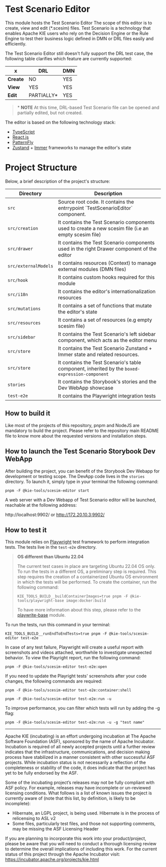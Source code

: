 <!--
   Licensed to the Apache Software Foundation (ASF) under one
   or more contributor license agreements.  See the NOTICE file
   distributed with this work for additional information
   regarding copyright ownership.  The ASF licenses this file
   to you under the Apache License, Version 2.0 (the
   "License"); you may not use this file except in compliance
   with the License.  You may obtain a copy of the License at
     http://www.apache.org/licenses/LICENSE-2.0
   Unless required by applicable law or agreed to in writing,
   software distributed under the License is distributed on an
   "AS IS" BASIS, WITHOUT WARRANTIES OR CONDITIONS OF ANY
   KIND, either express or implied.  See the License for the
   specific language governing permissions and limitations
   under the License.
-->

# Test Scenario Editor

This module hosts the Test Scenario Editor
The scope of this editor is to create, view and edit (\*.scesim) files.
Test Scenario is a technology that enables Apache KIE users who rely on the Decision Engine or the Rule Engine to
test their business logic defined in DMN or DRL files easily and efficiently.

The Test Scenario Editor still doesn't fully support the DRL test case, the following table clarifies which feature are currently supported:

| x          | DRL         | DMN |
| ---------- | ----------- | --- |
| **Create** | NO          | YES |
| **View**   | YES         | YES |
| **Edit**   | PARTIALLY\* | YES |

> \* **NOTE** At this time, DRL-based Test Scenario file can be opened and partially edited, but not created.

The editor is based on the following technology stack:

- [TypeScript](https://www.typescriptlang.org/)
- [React.js](https://react.dev/)
- [PatternFly](https://www.patternfly.org/)
- [Zustand](https://zustand-demo.pmnd.rs/) + [Immer](https://immerjs.github.io/immer/) frameworks to manage the editor's state

# Project Structure

Below, a brief description of the project's structure:

| Directory            | Description                                                                                          |
| -------------------- | ---------------------------------------------------------------------------------------------------- |
| `src`                | Source root code. It contains the entrrypoint ´TestScenarioEditor` component.                        |
| `src/creation`       | It contains the Test Scenario components used to create a new scesim file (i.e an empty scesim file) |
| `src/drawer`         | It contains the Test Scenario components used in the right Drawer component of the editor            |
| `src/externalModels` | It contains resources (Context) to manage external modules (DMN files)                               |
| `src/hook`           | It contains custom hooks required for this module                                                    |
| `src/i18n`           | It contains the editor's internationalization resources                                              |
| `src/mutations`      | It contains a set of functions that mutate the editor's state                                        |
| `src/resources`      | It contains a set of resources (e.g empty scesim file)                                               |
| `src/sidebar`        | It contains the Test Scenario's left sidebar component, which acts as the editor menu                |
| `src/store`          | It contains the Test Scenario Zunstand + Immer state and related resources.                          |
| `src/store`          | It contains the Test Scenario's table component, inherited by the `boxed-expression-component`       |
| `stories`            | It contains the Storybook's stories and the Dev WebApp showcase                                      |
| `test-e2e`           | It contains the Playwright integration tests                                                         |

## How to build it

Like most of the projects of this repository, pnpm and NodeJS are mandatory to build the project. Please refer to the
repository main README file to know more about the requested versions and installation steps.

## How to launch the Test Scenario Storybook Dev WebApp

After building the project, you can benefit of the Storybook Dev Webapp for development or testing scope.
The DevApp code lives in the `stories` directory.
To launch it, simply type in your terminal the following command:

`pnpm -F @kie-tools/scesim-editor start`

A web server with a Dev Webapp of Test Scenario editor will be launched, reachable at the following address:

http://localhost:9902/ or http://172.20.10.3:9902/

## How to test it

This module relies on [Playwright](https://playwright.dev/) test framework to perform integration tests.
The tests live in the `test-e2e` directory.

> **OS different than Ubuntu 22.04**
>
> The current test cases in place are targeting Ubuntu 22.04 OS only. To run the tests in a different OS, a preliminary
> step is required. This step requires the creation of a containerized Ubuntu OS environment in which the tests will be performed.
> To create the container, run the following command:
>
> `KIE_TOOLS_BUILD__buildContainerImages=true pnpm -F @kie-tools/playwright-base image:docker:build`
>
> To have more information about this step, please refer to the [playwrite-base](https://github.com/apache/incubator-kie-tools/tree/main/packages/playwright-base) module.

To run the tests, run this command in your terminal:

`KIE_TOOLS_BUILD__runEndToEndTests=true pnpm -F @kie-tools/scesim-editor test-e2e`

In case of any test failure, Playwright will create a useful report with screenshots and videos attached, worthwhile to investigate unexpected behavior. To view the Playright report, run the following command:

`pnpm -F @kie-tools/scesim-editor test-e2e:open`

If you need to update the Playright tests' screenshots after your code changes, the following commands are required:

`pnpm -F @kie-tools/scesim-editor test-e2e:container:shell`

`pnpm -F @kie-tools/scesim-editor test-e2e:run -u`

To improve performance, you can filter which tests will run by adding the -g flag:

`pnpm -F @kie-tools/scesim-editor test-e2e:run -u -g "test name"`

---

Apache KIE (incubating) is an effort undergoing incubation at The Apache Software
Foundation (ASF), sponsored by the name of Apache Incubator. Incubation is
required of all newly accepted projects until a further review indicates that
the infrastructure, communications, and decision making process have stabilized
in a manner consistent with other successful ASF projects. While incubation
status is not necessarily a reflection of the completeness or stability of the
code, it does indicate that the project has yet to be fully endorsed by the ASF.

Some of the incubating project’s releases may not be fully compliant with ASF
policy. For example, releases may have incomplete or un-reviewed licensing
conditions. What follows is a list of known issues the project is currently
aware of (note that this list, by definition, is likely to be incomplete):

- Hibernate, an LGPL project, is being used. Hibernate is in the process of
  relicensing to ASL v2
- Some files, particularly test files, and those not supporting comments, may
  be missing the ASF Licensing Header

If you are planning to incorporate this work into your product/project, please
be aware that you will need to conduct a thorough licensing review to determine
the overall implications of including this work. For the current status of this
project through the Apache Incubator visit:
https://incubator.apache.org/projects/kie.html
